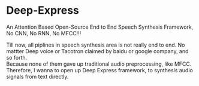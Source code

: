 # Deep-Express
An Attention Based Open-Source End to End Speech Synthesis Framework, No CNN, No RNN, No MFCC!!!

Till now, all piplines in speech synthesis area is not really end to end. No mattter Deep voice or Tacotron claimed by baidu or google company, and so forth.                                                                                                                      
Because none of them gave up traditional audio preprocessing, like MFCC. Therefore, I wanna to open up Deep Express framework, to synthesis audio signals from text directly.

